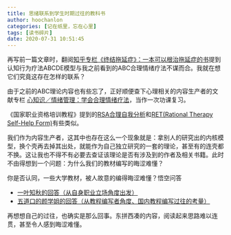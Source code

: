 ```yaml
---
title: 思绪联系到学生时期过往的教科书
author: hoochanlon
categories: [记在纸里，忘在心里]
tags: [读书碎片]
date: 2020-07-31 10:51:45
---
```

再写前一篇文章时，翻阅[知乎专栏《终结拖延症》：一本可以根治拖延症的书](https://zhuanlan.zhihu.com/p/88059192)提到认知行为疗法ABCDE模型与我之前看到的ABC合理情绪疗法不谋而合。我就在想它们究竟这存在怎样的联系？<!--more-->

由于之前的ABC理论内容也有些忘了，正好顺便查下心理相关的内容生产者的文献专栏 [心知识／情绪管理：学会合理情绪疗法](https://zhuanlan.zhihu.com/p/42322491)，当作一次功课复习。

《国家职业资格培训教程》提到的[RSA合理自我分析](https://wenku.baidu.com/view/5be8100d4a35eefdc8d376eeaeaad1f346931130.html?fr=search)和[RET(Rational Therapy Self-Help Form)](https://wenku.baidu.com/view/860d437db7360b4c2f3f645e.html)有些类似。


我们作为内容生产者，这其中也存在这么一个现象就是：拿别人的研究出的内核模型，换个壳再去掉其出处，就能作为自己独立研究的一套的理论，甚至有的连壳都不换。这让我也不得不有必要去查证该理论是否有涉及到的作者及相关书籍。此时不由得想到一个问题：为什么我们的教材编写的晦涩难懂？

你是否认同，一些大学教材，被人故意的编得晦涩难懂？悟空问答

* [一叶知秋的回答（从自身职业立场角度出发）](https://www.wukong.com/answer/6751569417928179976/)
* [五道口的颜学姐的回答（从教程编写者角度、国内教程编写过往的考量）](https://www.wukong.com/answer/6751350054239338759/)

再想想自己的过往，也确实是那么回事。东拼西凑的内容，阅读起来思路难以连贯，甚至令人感到晦涩难懂。
